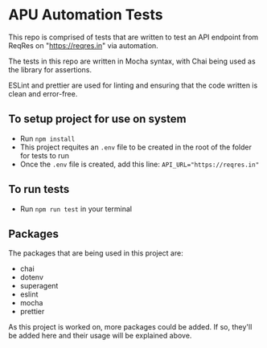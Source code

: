 # APU Automation Tests

This repo is comprised of tests that are written to test an API endpoint from ReqRes on "https://reqres.in" via automation.

The tests in this repo are written in Mocha syntax, with Chai being used as the library for assertions.

ESLint and prettier are used for linting and ensuring that the code written is clean and error-free.

## To setup project for use on system

- Run `npm install`
- This project requites an `.env` file to be created in the root of the folder for tests to run
 - Once the `.env` file is created, add this line: `API_URL="https://reqres.in"`

## To run tests

- Run `npm run test` in your terminal

## Packages

The packages that are being used in this project are:

- chai
- dotenv
- superagent
- eslint
- mocha
- prettier

As this project is worked on, more packages could be added. If so, they'll be added here and their usage will be explained above.
